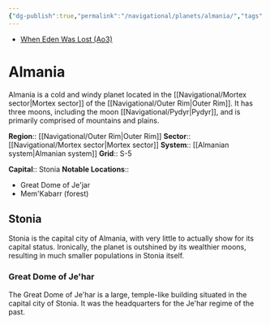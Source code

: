 ```yaml
---
{"dg-publish":true,"permalink":"/navigational/planets/almania/","tags":["map","planet","outerrim","mortex","almaniasys"]}
---
```


- [When Eden Was Lost (Ao3)](https://archiveofourown.org/works/19334440/chapters/45992584)
# Almania

Almania is a cold and windy planet located in the [[Navigational/Mortex sector\|Mortex sector]] of the [[Navigational/Outer Rim\|Outer Rim]]. It has three moons, including the moon [[Navigational/Pydyr\|Pydyr]], and is primarily comprised of mountains and plains. 

**Region**::  [[Navigational/Outer Rim\|Outer Rim]]
**Sector**::  [[Navigational/Mortex sector\|Mortex sector]]
**System**::  [[Almanian system\|Almanian system]]
**Grid**::  S-5

**Capital**::  Stonia 
**Notable Locations**::
- Great Dome of Je'jar
- Mem'Kabarr (forest)
## Stonia

Stonia is the capital city of Almania, with very little to actually show for its capital status. Ironically, the planet is outshined by its wealthier moons, resulting in much smaller populations in Stonia itself.

### Great Dome of Je'har

The Great Dome of Je'har is a large, temple-like building situated in the capital city of Stonia. It was the headquarters for the Je'har regime of the past. 